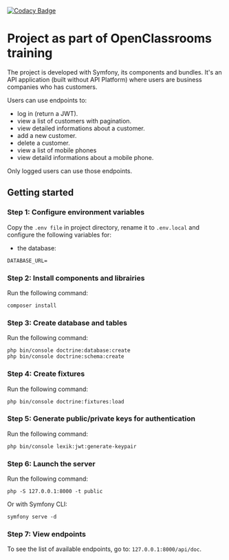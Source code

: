 [![Codacy Badge](https://app.codacy.com/project/badge/Grade/3294e813c18d4005a5e4efa90e429f2b)](https://www.codacy.com/gh/Benitorax/ocproject7/dashboard?utm_source=github.com&amp;utm_medium=referral&amp;utm_content=Benitorax/ocproject7&amp;utm_campaign=Badge_Grade)

# Project as part of OpenClassrooms training

The project is developed with Symfony, its components and bundles. It's an API application (built without API Platform) where users are business companies who has customers.

Users can use endpoints to:

-   log in (return a JWT).
-   view a list of customers with pagination.
-   view detailed informations about a customer.
-   add a new customer.
-   delete a customer.
-   view a list of mobile phones
-   view detaild informations about a mobile phone.

Only logged users can use those endpoints.

## Getting started
### Step 1: Configure environment variables
Copy the `.env file` in project directory, rename it to `.env.local` and configure the following variables for:
-   the database:
```false
DATABASE_URL=
 ```

### Step 2: Install components and librairies
Run the following command:
```false
composer install
```

### Step 3: Create database and tables
Run the following command:
```false
php bin/console doctrine:database:create
php bin/console doctrine:schema:create
```

### Step 4: Create fixtures
Run the following command:
```false
php bin/console doctrine:fixtures:load
```

### Step 5: Generate public/private keys for authentication
Run the following command:
```false
php bin/console lexik:jwt:generate-keypair
```

### Step 6: Launch the server
Run the following command:
```false
php -S 127.0.0.1:8000 -t public
```

Or with Symfony CLI:
```false
symfony serve -d
```

### Step 7: View endpoints
To see the list of available endpoints, go to: `127.0.0.1:8000/api/doc`.
